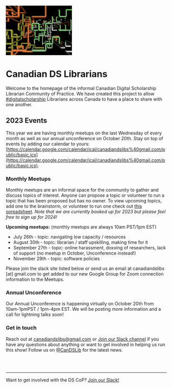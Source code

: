 
![CDSLib 'Logo'](images/pipes.png)

# Canadian DS Librarians

Welcome to the homepage of the informal Canadian Digital Scholarship Librarian Community of Practice. We have created this project to allow [#digitalscholarship](https://twitter.com/search?q=%23digitalscholarship) Librarians across Canada to have a place to share with one another.

## 2023 Events

This year we are having monthly meetups on the last Wednesday of every month as well as our annual unconference on October 20th. 
Stay on top of events by adding our calendar to yours: [https://calendar.google.com/calendar/ical/canadiandslibs%40gmail.com/public/basic.ics](https://calendar.google.com/calendar/ical/canadiandslibs%40gmail.com/public/basic.ics).

### Monthly Meetups 
Monthly meetups are an informal space for the community to gather and discuss topics of interest. Anyone can propose a topic or volunteer to run a topic that has been proposed but has no owner. To view upcoming topics, add one to the brainstorm, or volunteer to run one check out [this spreadsheet](https://docs.google.com/spreadsheets/d/1kamDKIANffxXHeRbn0UsJFEdcfV3rKUMgKTvBYuafYQ/edit?usp=sharing). _Note that we are currently booked up for 2023 but please feel free to sign up for 2024!_

**Upcoming meetups:**
(monthly meetups are always 10am PST/1pm EST)

* July 26th - topic: navigating low capacity / resources
* August 30th - topic: librarian / staff upskilling, making time for it
* September 27th - topic: online harassment, doxxing of researchers, lack of support
(no meetup in October, Unconference instead!)
* November 29th - topic: software policies

Please join the slack site listed below or send us an email at canadiandslibs [at] gmail.com to get added to our new Google Group for Zoom connection information to the Meetups.

### Annual Unconference
Our Annual Unconference is happening virtually on October 20th from 10am-1pmPST / 1pm-4pm EST. We will be posting more information and a call for lightning talks soon!

### Get in touch
Reach out at canadiandslibs@gmail.com or [Join our Slack channel](https://join.slack.com/t/digitalscholincanada/shared_invite/zt-ue43gysy-wAgpaDkoclcWKW1cQ1S~gw) if you have any questions about anything or want to get involved in helping us run this show! Follow us on [@CanDSLib](https://twitter.com/CanDSLib) for the latest news.

<br/>
<br/>

----
Want to get involved with the DS CoP? [Join our Slack!](https://join.slack.com/t/digitalscholincanada/shared_invite/zt-ue43gysy-wAgpaDkoclcWKW1cQ1S~gw)

